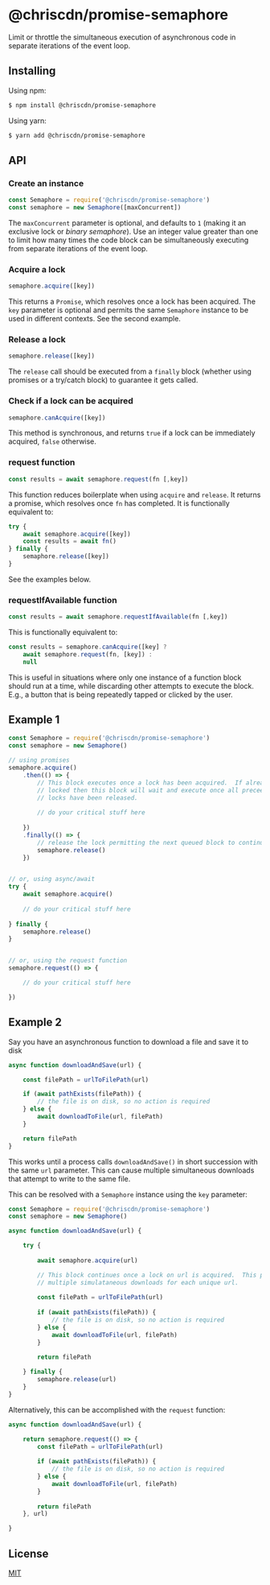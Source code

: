 # @chriscdn/promise-semaphore

Limit or throttle the simultaneous execution of asynchronous code in separate iterations of the event loop.

## Installing

Using npm:

```bash
$ npm install @chriscdn/promise-semaphore
```

Using yarn:

```bash
$ yarn add @chriscdn/promise-semaphore
```

## API

### Create an instance

```js
const Semaphore = require('@chriscdn/promise-semaphore')
const semaphore = new Semaphore([maxConcurrent])
```

The `maxConcurrent` parameter is optional, and defaults to `1` (making it an exclusive lock or *binary semaphore*).  Use an integer value greater than one to limit how many times the code block can be simultaneously executing from separate iterations of the event loop.

### Acquire a lock

```js
semaphore.acquire([key])
```

This returns a `Promise`, which resolves once a lock has been acquired.  The `key` parameter is optional and permits the same `Semaphore` instance to be used in different contexts.  See the second example.

### Release a lock

```js
semaphore.release([key])
```

The `release` call should be executed from a `finally` block (whether using promises or a try/catch block) to guarantee it gets called.

### Check if a lock can be acquired

```js
semaphore.canAcquire([key])
```

This method is synchronous, and returns `true` if a lock can be immediately acquired, `false` otherwise.

### request function

```js
const results = await semaphore.request(fn [,key])
```

This function reduces boilerplate when using `acquire` and `release`.  It returns a promise, which resolves once `fn` has completed.  It is functionally equivalent to:

```js
try {
	await semaphore.acquire([key])
	const results = await fn()
} finally {
	semaphore.release([key])
}
```

See the examples below.

### requestIfAvailable function

```js
const results = await semaphore.requestIfAvailable(fn [,key])
```

This is functionally equivalent to:

```js
const results = semaphore.canAcquire([key] ?
	await semaphore.request(fn, [key]) :
	null
```

This is useful in situations where only one instance of a function block should run at a time, while discarding other attempts to execute the block.  E.g., a button that is being repeatedly tapped or clicked by the user.

## Example 1

```js
const Semaphore = require('@chriscdn/promise-semaphore')
const semaphore = new Semaphore()

// using promises
semaphore.acquire()
	.then(() => {
		// This block executes once a lock has been acquired.  If already 
		// locked then this block will wait and execute once all preceeding
		// locks have been released.
		
		// do your critical stuff here
		
	})
	.finally(() => {
		// release the lock permitting the next queued block to continue
		semaphore.release()
	})


// or, using async/await
try {
	await semaphore.acquire()
	
	// do your critical stuff here
	
} finally {
	semaphore.release()
}


// or, using the request function
semaphore.request(() => {

	// do your critical stuff here

})

```

## Example 2

Say you have an asynchronous function to download a file and save it to disk

```js
async function downloadAndSave(url) {

	const filePath = urlToFilePath(url)

	if (await pathExists(filePath)) {
		// the file is on disk, so no action is required
	} else {
		await downloadToFile(url, filePath)
	}

	return filePath
}
```

This works until a process calls `downloadAndSave()` in short succession with the same `url` parameter. This can cause multiple simultaneous downloads that attempt to write to the same file.

This can be resolved with a `Semaphore` instance using the `key` parameter:

```js
const Semaphore = require('@chriscdn/promise-semaphore')
const semaphore = new Semaphore()

async function downloadAndSave(url) {

	try {
	
		await semaphore.acquire(url)

		// This block continues once a lock on url is acquired.  This permits
		// multiple simulataneous downloads for each unique url.
	
		const filePath = urlToFilePath(url)
	
		if (await pathExists(filePath)) {
			// the file is on disk, so no action is required
		} else {
			await downloadToFile(url, filePath)
		}
	
		return filePath

	} finally {
		semaphore.release(url)
	}
}
```

Alternatively, this can be accomplished with the `request` function:

```js
async function downloadAndSave(url) {

	return semaphore.request(() => {
		const filePath = urlToFilePath(url)
	
		if (await pathExists(filePath)) {
			// the file is on disk, so no action is required
		} else {
			await downloadToFile(url, filePath)
		}
	
		return filePath	
	}, url)

}
```

## License

[MIT](LICENSE)